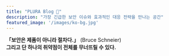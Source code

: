 ```yaml
---
title: "PLURA Blog 🚨"
description: "가장 긴급한 보안 이슈와 효과적인 대응 전략을 만나는 공간"
featured_image: '/images/ko-bg.jpg'
---
```


**「보안은 제품이 아니라 절차다.」** (Bruce Schneier)    
**그리고 단 하나의 취약점이 전체를 무너뜨릴 수 있다.**  
